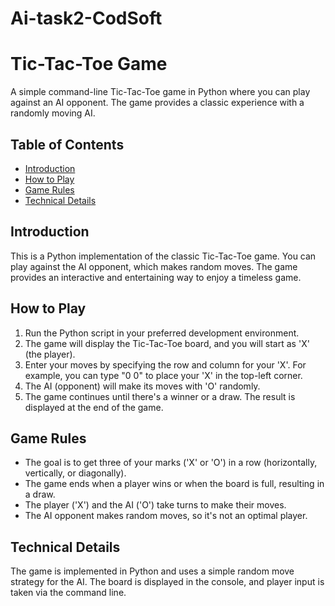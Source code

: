# Ai-task2-CodSoft
# Tic-Tac-Toe Game

A simple command-line Tic-Tac-Toe game in Python where you can play against an AI opponent. The game provides a classic experience with a randomly moving AI.

## Table of Contents

- [Introduction](#introduction)
- [How to Play](#how-to-play)
- [Game Rules](#game-rules)
- [Technical Details](#technical-details)
  
## Introduction

This is a Python implementation of the classic Tic-Tac-Toe game. You can play against the AI opponent, which makes random moves. The game provides an interactive and entertaining way to enjoy a timeless game.

## How to Play

1. Run the Python script in your preferred development environment.
2. The game will display the Tic-Tac-Toe board, and you will start as 'X' (the player).
3. Enter your moves by specifying the row and column for your 'X'. For example, you can type "0 0" to place your 'X' in the top-left corner.
4. The AI (opponent) will make its moves with 'O' randomly.
5. The game continues until there's a winner or a draw. The result is displayed at the end of the game.

## Game Rules

- The goal is to get three of your marks ('X' or 'O') in a row (horizontally, vertically, or diagonally).
- The game ends when a player wins or when the board is full, resulting in a draw.
- The player ('X') and the AI ('O') take turns to make their moves.
- The AI opponent makes random moves, so it's not an optimal player.

## Technical Details

The game is implemented in Python and uses a simple random move strategy for the AI. The board is displayed in the console, and player input is taken via the command line.
